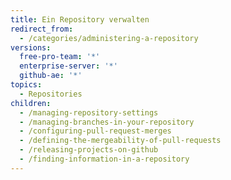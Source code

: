 ```yaml
---
title: Ein Repository verwalten
redirect_from:
  - /categories/administering-a-repository
versions:
  free-pro-team: '*'
  enterprise-server: '*'
  github-ae: '*'
topics:
  - Repositories
children:
  - /managing-repository-settings
  - /managing-branches-in-your-repository
  - /configuring-pull-request-merges
  - /defining-the-mergeability-of-pull-requests
  - /releasing-projects-on-github
  - /finding-information-in-a-repository
---
```


